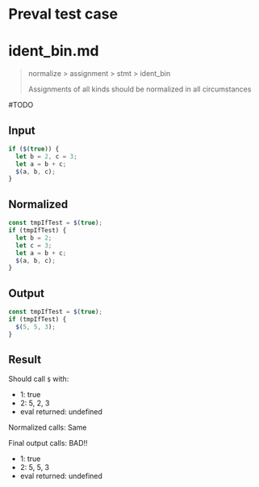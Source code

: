 # Preval test case

# ident_bin.md

> normalize > assignment > stmt > ident_bin
>
> Assignments of all kinds should be normalized in all circumstances

#TODO

## Input

`````js filename=intro
if ($(true)) {
  let b = 2, c = 3;
  let a = b + c;
  $(a, b, c);
}
`````

## Normalized

`````js filename=intro
const tmpIfTest = $(true);
if (tmpIfTest) {
  let b = 2;
  let c = 3;
  let a = b + c;
  $(a, b, c);
}
`````

## Output

`````js filename=intro
const tmpIfTest = $(true);
if (tmpIfTest) {
  $(5, 5, 3);
}
`````

## Result

Should call `$` with:
 - 1: true
 - 2: 5, 2, 3
 - eval returned: undefined

Normalized calls: Same

Final output calls: BAD!!
 - 1: true
 - 2: 5, 5, 3
 - eval returned: undefined
